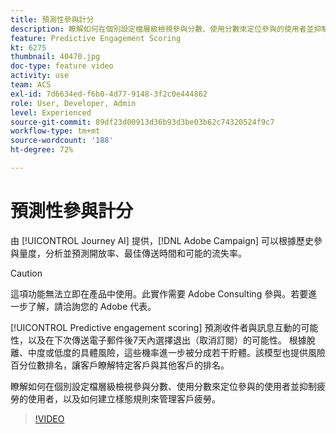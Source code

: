 ```yaml
---
title: 預測性參與計分
description: 瞭解如何在個別設定檔層級檢視參與分數、使用分數來定位參與的使用者並抑制疲勞的使用者，以及如何建立樣態規則來管理客戶疲勞。
feature: Predictive Engagement Scoring
kt: 6275
thumbnail: 40470.jpg
doc-type: feature video
activity: use
team: ACS
exl-id: 7d6634ed-f6b0-4d77-9148-3f2c0e444862
role: User, Developer, Admin
level: Experienced
source-git-commit: 89df23d00913d36b93d3be03b62c74320524f9c7
workflow-type: tm+mt
source-wordcount: '188'
ht-degree: 72%

---
```


# 預測性參與計分

由 [!UICONTROL Journey AI] 提供，[!DNL Adobe Campaign] 可以根據歷史參與量度，分析並預測開放率、最佳傳送時間和可能的流失率。

>[!CAUTION]
>這項功能無法立即在產品中使用。此實作需要 Adobe Consulting 參與。若要進一步了解，請洽詢您的 Adobe 代表。

[!UICONTROL Predictive engagement scoring] 預測收件者與訊息互動的可能性，以及在下次傳送電子郵件後7天內選擇退出（取消訂閱）的可能性。 根據脫離、中度或低度的具體風險，這些機率進一步被分成若干貯體。該模型也提供風險百分位數排名，讓客戶瞭解特定客戶與其他客戶的排名。

瞭解如何在個別設定檔層級檢視參與分數、使用分數來定位參與的使用者並抑制疲勞的使用者，以及如何建立樣態規則來管理客戶疲勞。

>[!VIDEO](https://video.tv.adobe.com/v/40470?quality=12&learn=on)
